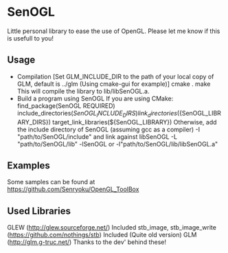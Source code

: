 # SenOGL

Little personal library to ease the use of OpenGL.
Please let me know if this is usefull to you!

## Usage
* Compilation
[Set GLM_INCLUDE_DIR to the path of your local copy of GLM, default is ../glm (Using cmake-gui for example)]
	cmake . 
	make
This will compile the library to lib/libSenOGL.a.
* Build a program using SenOGL
If you are using CMake:
	find_package(SenOGL REQUIRED)
	include_directories(${SenOGL_INCLUDE_DIRS})
	link_directories(${SenOGL_LIBRARY_DIRS})
	target_link_libraries(${SenOGL_LIBRARY})
Otherwise, add the include directory of SenOGL (assuming gcc as a compiler)
	-I "path/to/SenOGL/include"
and link against libSenOGL
	-L "path/to/SenOGL/lib" -lSenOGL
or
	-l"path/to/SenOGL/lib/libSenOGL.a"
	
## Examples
Some samples can be found at https://github.com/Senryoku/OpenGL_ToolBox

## Used Libraries
GLEW (http://glew.sourceforge.net/) Included
stb_image, stb_image_write (https://github.com/nothings/stb) Included (Quite old version)
GLM (http://glm.g-truc.net/)
Thanks to the dev' behind these!
